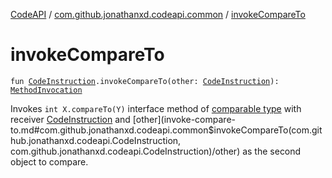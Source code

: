 [CodeAPI](../index.md) / [com.github.jonathanxd.codeapi.common](index.md) / [invokeCompareTo](.)

# invokeCompareTo

`fun `[`CodeInstruction`](../com.github.jonathanxd.codeapi/-code-instruction.md)`.invokeCompareTo(other: `[`CodeInstruction`](../com.github.jonathanxd.codeapi/-code-instruction.md)`): `[`MethodInvocation`](../com.github.jonathanxd.codeapi.base/-method-invocation/index.md)

Invokes `int X.compareTo(Y)` interface method of [comparable type](https://kotlinlang.org/api/latest/jvm/stdlib/kotlin/-comparable/index.html) with receiver [CodeInstruction](../com.github.jonathanxd.codeapi/-code-instruction.md)
and [other](invoke-compare-to.md#com.github.jonathanxd.codeapi.common$invokeCompareTo(com.github.jonathanxd.codeapi.CodeInstruction, com.github.jonathanxd.codeapi.CodeInstruction)/other) as the second object to compare.

